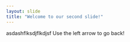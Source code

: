 ```yaml
---
layout: slide
title: "Welcome to our second slide!"
---
```

asdashflksdjflkdjsf
Use the left arrow to go back!
